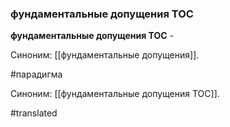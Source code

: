 ### фундаментальные допущения ТОС

**фундаментальные допущения ТОС** -

Синоним: [[фундаментальные допущения]].

#парадигма

Синоним: [[фундаментальные допущения ТОС]].

#translated
